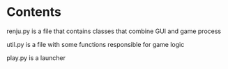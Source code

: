 # Contents

renju.py is a file that contains classes that combine GUI and game process

util.py is a file with some functions responsible for game logic

play.py is a launcher

